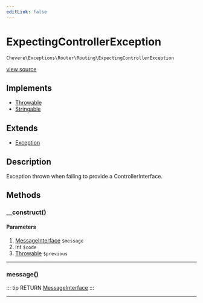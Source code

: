 ```yaml
---
editLink: false
---
```


# ExpectingControllerException

`Chevere\Exceptions\Router\Routing\ExpectingControllerException`

[view source](https://github.com/chevere/chevere/blob/master/src/Chevere/Exceptions/Router/Routing/ExpectingControllerException.php)

## Implements

- [Throwable](https://www.php.net/manual/class.throwable)
- [Stringable](https://www.php.net/manual/class.stringable)

## Extends

- [Exception](../../Core/Exception.md)

## Description

Exception thrown when failing to provide a ControllerInterface.

## Methods

### __construct()

#### Parameters

1. [MessageInterface](../../../Interfaces/Message/MessageInterface.md) `$message`
2. int `$code`
3. [Throwable](https://www.php.net/manual/class.throwable) `$previous`

---

### message()

::: tip RETURN
[MessageInterface](../../../Interfaces/Message/MessageInterface.md)
:::

---
